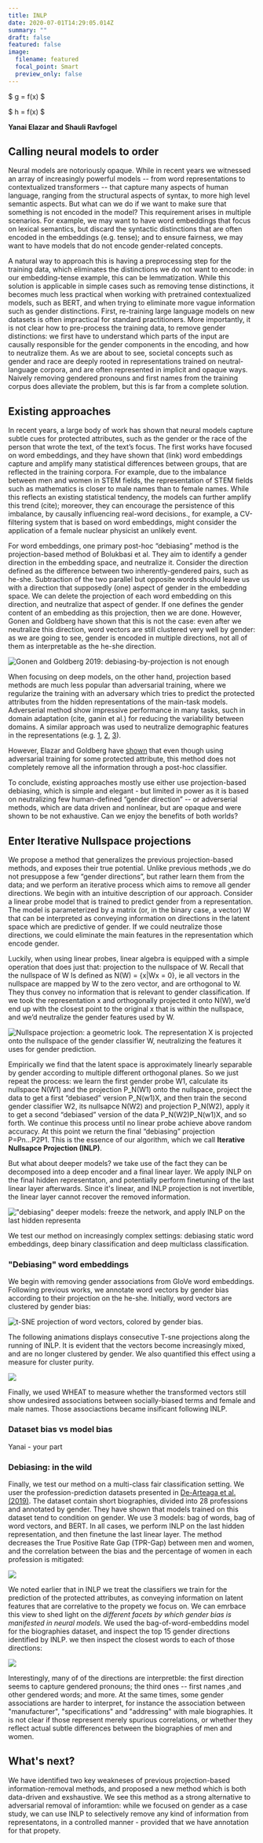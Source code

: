 ```yaml
---
title: INLP
date: 2020-07-01T14:29:05.014Z
summary: ""
draft: false
featured: false
image:
  filename: featured
  focal_point: Smart
  preview_only: false
---
```

<style TYPE="text/css"> code.has-jax {font: inherit; font-size: 100%; background: inherit; border: inherit;} </style> <script type="text/x-mathjax-config"> MathJax.Hub.Config({     tex2jax: {         inlineMath: [['$','$'], ['\\(','\\)']],         skipTags: ['script', 'noscript', 'style', 'textarea', 'pre'] // removed 'code' entry     } }); MathJax.Hub.Queue(function() {     var all = MathJax.Hub.getAllJax(), i;     for(i = 0; i < all.length; i += 1) {         all[i].SourceElement().parentNode.className += ' has-jax';     } }); </script> <script type="text/javascript" src="https://cdnjs.cloudflare.com/ajax/libs/mathjax/2.7.4/MathJax.js?config=TeX-AMS_HTML-full"></script>

$ g = f(x) $ 

$ h = f(x) $

**Yanai Elazar and Shauli Ravfogel**

## Calling neural models to order

Neural models are notoriously opaque. While in recent years we witnessed an array of increasingly powerful models -- from word representations to contextualized transformers -- that capture many aspects of human language, ranging from the structural aspects of syntax, to more high level semantic aspects. But what can we do if we want to make sure that something is not encoded in the model? This requirement arises in multiple scenarios. For example, we may want to have word embeddings that focus on lexical semantics, but discard the syntactic distinctions that are often encoded in the embeddings (e.g. tense); and to ensure fairness, we may want to have models that do not encode gender-related concepts. 

A natural way to approach this is having a preprocessing step for the training data, which eliminates the distinctions we do not want to encode: in our embedding-tense example, this can be lemmatization. While this solution is applicable in simple cases such as removing tense distinctions, it becomes much less practical when working with pretrained contextualized models, such as BERT, and when trying to eliminate more vague information such as gender distinctions. First, re-training large language models on new datasets is often impractical for standard practitioners. More importantly, it is not clear how to pre-process the training data, to remove gender distinctions: we first have to understand which parts of the input are causally responsible for the gender components in the encoding, and how to neutralize them. As we are about to see, societal concepts such as gender and race are deeply rooted in representations trained on neutral-language corpora, and are often represented in implicit and opaque ways. Naively removing gendered pronouns and first names from the training corpus does alleviate the problem, but this is far from a complete solution.

## Existing approaches

In recent years, a large body of work has shown that neural models capture subtle cues for protected attributes, such as the gender or the race of the person that wrote the text, of the text’s focus. The first works have focused on word embeddings, and they have shown that (link) word embeddings capture and amplify many statistical differences between groups, that are reflected in the training corpora. For example, due to the imbalance between men and women in STEM fields, the representation of STEM fields such as mathematics is closer to male names than to female names. While this reflects an existing statistical tendency, the models can further amplify this trend (cite); moreover, they can encourage the persistence of this imbalance, by causally influencing real-word decisions., for example, a CV-filtering system that is based on word embeddings, might consider the application of a female nuclear physicist an unlikely event.

For word embeddings, one primary post-hoc “debiasing” method is the projection-based method of Bolukbasi et al. They aim to identify a gender direction in the embedding space, and neutralize it. Consider the direction defined as the difference between two inherently-gendered pairs, such as he-she. Subtraction of the two parallel but opposite words should leave us with a direction that supposedly (one) aspect of gender in the embedding space. We can delete the projection of each word embedding on this direction, and neutralize that aspect of gender. If one defines the gender content of an embedding as this projection, then we are done. However, Gonen and Goldberg have shown that this is not the case: even after we neutralize this direction, word vectors are still clustered very well by gender: as we are going to see, gender is encoded in multiple directions, not all of them as interpretable as the he-she direction.

![Gonen and Goldberg 2019: debiasing-by-projection is not enough](lipstic.jpeg "Gonen and Goldberg 2019: debiasing-by-projection is not enough")

When focusing on deep models, on the other hand, projection based methods are much less popular than adversarial training, where we regularize the training with an adversary which tries to predict the protected attributes from the hidden representations of the main-task models. Adverserial method show impressive performance in many tasks, such in domain adaptation (cite, ganin et al.) for reducing the variability between domains. A similar approach was used to neutralize demographic features in the representations (e.g.  [](https://www.aclweb.org/anthology/P18-2005.pdf)[1](https://www.aclweb.org/anthology/P18-2005.pdf), [2](https://www.aclweb.org/anthology/D18-1001.pdf), [3](http://papers.nips.cc/paper/6661-controllable-invariance-through-adversarial-feature-learning.pdf)).

However, Elazar and Goldberg have [shown](https://arxiv.org/pdf/1808.06640.pdf) that even though using adversarial training for some protected attribute, this method does not completely remove all the information through a post-hoc classifier.

To conclude, existing approaches mostly use either use projection-based debiasing, which is simple and elegant - but limited in power as it is based on neutralizing few human-defined “gender direction” -- or adverserial methods, which are data driven and nonlinear, but are opaque and were shown to be not exhaustive. Can we enjoy the benefits of both worlds?

## Enter Iterative Nullspace projections

We propose a method that generalizes the previous projection-based methods, and exposes their true potential. Unlike previous methods ,we do not presuppose a few “gender directions”, but rather learn them from the data; and we perform an iterative process which aims to remove all gender directions. We begin with an intuitive description of our approach. Consider a linear probe model that is trained to predict gender from a representation. The model is parameterized by a matrix (or, in the binary case, a vector) W that can be interpreted as conveying information on directions in the latent space which are predictive of gender. If we could neutralize those directions, we could eliminate the main features in the representation which encode gender.

Luckily, when using linear probes, linear algebra is equipped with a simple operation that does just that: projection to the nullspace of W. Recall that the nullspace of W Is defined as N(W) = {x|Wx = 0}, ie all vectors in the nullspace are mapped by W to the zero vector, and are orthogonal to W. They thus convey no information that is relevant to gender classification. If we took the representation x and orthogonally projected it onto N(W), we’d end up with the closest point to the original x that is within the nullspace, and we’d neutralize the gender features used by W. 

![](ezgif-3-657dfcbbb32f.gif "Nullspace projection: a geometric look. The representation X is projected onto the nullspace of the gender classifier W, neutralizing the features it uses for gender prediction.")

Empirically we find that the latent space is approximately linearly separable by gender according to multiple different orthogonal planes. So we just repeat the process: we learn the first gender probe W1, calculate its nullspace N(W1) and the projection P_N(W1) onto the nullspace, project the data to get a first “debiased” version P_N(w1)X, and then train the second gender classifier W2, its nullsapce N(W2) and projection P_N(W2), apply it to get a second “debiased” version of the data P_N(W2)P_N(w1)X, and so forth. We continue this process until no linear probe achieve above random accuracy. At this point we return the final “debiasing” projection P=Pn...P2P1. This is the essence of our algorithm, which we call **Iterative Nullsapce Projection (INLP)**.

But what about deeper models? we take use of the fact they can be decomposed into a deep encoder and a final linear layer. We apply INLP on the final hidden representaton, and potentially perform finetuning of the last linear layer afterwards. Since it's linear, and INLP projection is not invertible, the linear layer cannot recover the removed information.

![](ezgif.com-crop.gif "\"debiasing\" deeper models: freeze the network, and apply INLP on the last hidden representa")

We test our method on increasingly complex settings: debiasing static word embeddings, deep binary classification and deep multiclass classification. 

### "Debiasing" word embeddings

We begin with removing gender associations from GloVe word embeddings. Following previous works, we annotate word vectors by gender bias according to their projection on the he-she. Initially, word vectors are clustered by gender bias:

![](tsne-init.jpeg "t-SNE projection of word vectors, colored by gender bias. ")

The following animations displays consecutive T-sne projections along the running of INLP. It is evident that the vectors become increasingly mixed, and are no longer clustered by gender. We also quantified this effect using a measure for cluster purity. 

![](tsne2.gif)

Finally, we used WHEAT to measure whether the transformed vectors still show undesired associations between socially-biased terms and female and male names. Those associactions became insificant following INLP.



### Dataset bias vs model bias

Yanai - your part

### Debiasing: in the wild

Finally, we test our method on a multi-class fair classification setting. We user the profession-prediction datasets presented in [De-Arteaga et al. (2019)](https://arxiv.org/pdf/1901.09451.pdf). The dataset contain short biographies, divided into 28 professions and annotated by gender. They have shown that models trained on this dataset tend to condition on gender. We use 3 models: bag of words, bag of word vectors, and BERT. In all cases, we perform INLP on the last hidden representation, and then finetune the last linear layer. The method decreases the True Positive Rate Gap (TPR-Gap) between men and women, and the correlation between the bias and the percentage of women in each profession is mitigated:

![](tpr-vs-women-percentage.jpeg)

We noted earlier that in INLP we treat the classifiers we train for the prediction of the protected attributes, as conveying information on latent features that are correlative to the propety we focus on. We can emrbace this view to shed light on the *different facets by which gender bias is manifested in neural models*. We used the bag-of-word-embeddins model for the biographies dataset, and inspect the top 15 gender directions identified by INLP. we then inspect the closest words to each of those directions:

![](table.jpeg)

Interestingly, many of of the directions are interpretble: the first direction seems to capture gendered pronouns; the third ones -- first names ,and other gendered words; and more. At the same times, some gender associations are harder to interpret, for instance the association between "manufacturer", "specifications" and "addressing" with male biographies. It is not clear if those represent merely spurious correlations, or whether they reflect actual subtle differences between the biographies of men and women. 

## What's next?

We have identified two key weakneses of previous projection-based information-removal methods, and proposed a new method which is both data-driven and exshaustive. We see this method as a strong alternative to adversarial removal of inforamtion: while we focused on gender as a case study, we can use INLP to selectively remove any kind of information from representatons, in a controlled manner - provided that we have annotation for that propety.